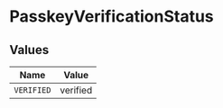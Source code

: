 # PasskeyVerificationStatus


## Values

| Name       | Value      |
| ---------- | ---------- |
| `VERIFIED` | verified   |